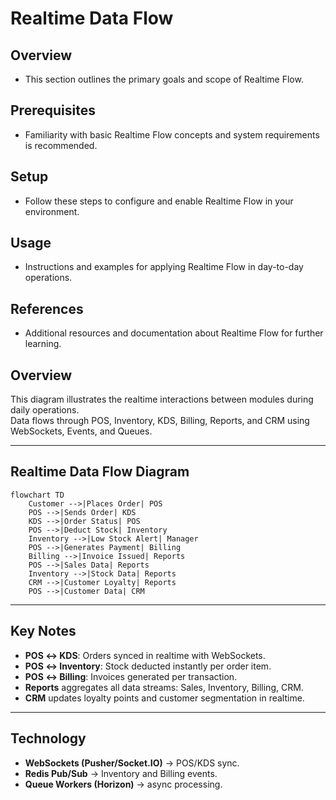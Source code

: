 # Realtime Data Flow

## Overview
- This section outlines the primary goals and scope of Realtime Flow.

## Prerequisites
- Familiarity with basic Realtime Flow concepts and system requirements is recommended.

## Setup
- Follow these steps to configure and enable Realtime Flow in your environment.

## Usage
- Instructions and examples for applying Realtime Flow in day-to-day operations.

## References
- Additional resources and documentation about Realtime Flow for further learning.


## Overview
This diagram illustrates the realtime interactions between modules during daily operations.  
Data flows through POS, Inventory, KDS, Billing, Reports, and CRM using WebSockets, Events, and Queues.

---

## Realtime Data Flow Diagram
```mermaid
flowchart TD
    Customer -->|Places Order| POS
    POS -->|Sends Order| KDS
    KDS -->|Order Status| POS
    POS -->|Deduct Stock| Inventory
    Inventory -->|Low Stock Alert| Manager
    POS -->|Generates Payment| Billing
    Billing -->|Invoice Issued| Reports
    POS -->|Sales Data| Reports
    Inventory -->|Stock Data| Reports
    CRM -->|Customer Loyalty| Reports
    POS -->|Customer Data| CRM
```

---

## Key Notes
- **POS ↔ KDS**: Orders synced in realtime with WebSockets.  
- **POS ↔ Inventory**: Stock deducted instantly per order item.  
- **POS ↔ Billing**: Invoices generated per transaction.  
- **Reports** aggregates all data streams: Sales, Inventory, Billing, CRM.  
- **CRM** updates loyalty points and customer segmentation in realtime.  

---

## Technology
- **WebSockets (Pusher/Socket.IO)** → POS/KDS sync.  
- **Redis Pub/Sub** → Inventory and Billing events.  
- **Queue Workers (Horizon)** → async processing.  
